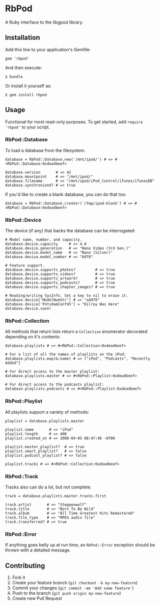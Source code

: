 # RbPod

A Ruby interface to the libgpod library.

## Installation

Add this line to your application's Gemfile:

    gem 'rbpod'

And then execute:

    $ bundle

Or install it yourself as:

    $ gem install rbpod

## Usage

Functional for most read-only purposes. To get started, add `require 'rbpod'` to your script.

### RbPod::Database

To load a database from the filesystem:

    database = RbPod::Database.new('/mnt/ipod/') # => #<RbPod::Database:0xdeadbeef>

    database.version       # => 42
    database.mountpoint    # => "/mnt/ipod/"
    database.filename      # => "/mnt/ipod/iPod_Control/iTunes/iTunesDB"
    database.synchronized? # => true

If you'd like to create a blank database, you can do that too:

    database = RbPod::Database.create!('/tmp/ipod-blank') # => #<RbPod::Database:0xdeadbeef>

### RbPod::Device

The device (if any) that backs the database can be interrogated:

    # Model name, number, and capacity.
    database.device.capacity     # => 4.0
    database.device.generation   # => "Nano Video (3rd Gen.)"
    database.device.model_name   # => "Nano (Silver)"
    database.device.model_number # => "A978"

    # Feature support.
    database.device.supports_photos?         # => true
    database.device.supports_videos?         # => true
    database.device.supports_artwork?        # => true
    database.device.supports_podcasts?       # => true
    database.device.supports_chapter_images? # => true

    # Reading/writing SysInfo. Set a key to nil to erase it.
    database.device['ModelNumStr'] # => "xA978"
    database.device['PotsdamConf45'] = "Kilroy Was Here"
    database.device.save!

### RbPod::Collection

All methods that return lists return a `Collection` enumerator decorated depending on it's contents:

    database.playlists # => #<RbPod::Collection:0xdeadbeef>

    # For a list of all the names of playlists on the iPod:
    database.playlists.map(&:name) # => ["iPod", "Podcasts", "Recently Added"]

    # For direct access to the master playlist:
    database.playlists.master # => #<RbPod::Playlist:0xdeadbeef>

    # For direct access to the podcasts playlist:
    database.playlists.podcasts # => #<RbPod::Playlist:0xdeadbeef>

### RbPod::Playlist

All playlists support a variety of methods:

    playlist = database.playlists.master

    playlist.name       # => "iPod"
    playlist.length     # => 400
    playlist.created_on # => 2008-04-05 08:47:46 -0700

    playlist.master_playlist?  # => true
    playlist.smart_playlist?   # => false
    playlist.podcast_playlist? # => false

    playlist.tracks # => #<RbPod::Collection:0xdeadbeef>

### RbPod::Track

Tracks also can do a lot, but not complete:

    track = database.playlists.master.tracks.first

    track.artist       # => "Steppenwolf"
    track.title        # => "Born To Be Wild"
    track.album        # => "All Time Greatest Hits Remastered"
    track.file_type    # => "MPEG audio file"
    track.transferred? # => true

### RbPod::Error

If anything goes belly up at run time, an `RbPod::Error` exception should be thrown with a detailed message.

## Contributing

1. Fork it
2. Create your feature branch (`git checkout -b my-new-feature`)
3. Commit your changes (`git commit -am 'Add some feature'`)
4. Push to the branch (`git push origin my-new-feature`)
5. Create new Pull Request
